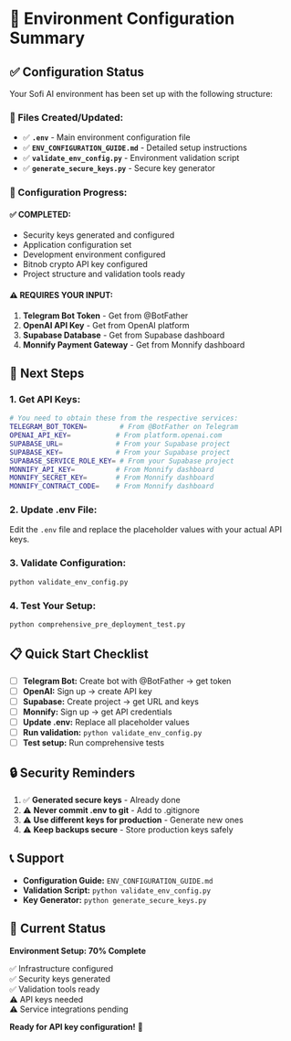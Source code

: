 # 🎯 Environment Configuration Summary

## ✅ Configuration Status

Your Sofi AI environment has been set up with the following structure:

### 📁 Files Created/Updated:
- ✅ **`.env`** - Main environment configuration file
- ✅ **`ENV_CONFIGURATION_GUIDE.md`** - Detailed setup instructions  
- ✅ **`validate_env_config.py`** - Environment validation script
- ✅ **`generate_secure_keys.py`** - Secure key generator

### 🔧 Configuration Progress:

#### ✅ **COMPLETED:**
- Security keys generated and configured
- Application configuration set
- Development environment configured
- Bitnob crypto API key configured
- Project structure and validation tools ready

#### ⚠️ **REQUIRES YOUR INPUT:**
1. **Telegram Bot Token** - Get from @BotFather
2. **OpenAI API Key** - Get from OpenAI platform
3. **Supabase Database** - Get from Supabase dashboard
4. **Monnify Payment Gateway** - Get from Monnify dashboard

## 🚀 Next Steps

### 1. **Get API Keys:**
```bash
# You need to obtain these from the respective services:
TELEGRAM_BOT_TOKEN=        # From @BotFather on Telegram
OPENAI_API_KEY=           # From platform.openai.com
SUPABASE_URL=             # From your Supabase project
SUPABASE_KEY=             # From your Supabase project  
SUPABASE_SERVICE_ROLE_KEY= # From your Supabase project
MONNIFY_API_KEY=          # From Monnify dashboard
MONNIFY_SECRET_KEY=       # From Monnify dashboard
MONNIFY_CONTRACT_CODE=    # From Monnify dashboard
```

### 2. **Update .env File:**
Edit the `.env` file and replace the placeholder values with your actual API keys.

### 3. **Validate Configuration:**
```bash
python validate_env_config.py
```

### 4. **Test Your Setup:**
```bash
python comprehensive_pre_deployment_test.py
```

## 📋 Quick Start Checklist

- [ ] **Telegram Bot:** Create bot with @BotFather → get token
- [ ] **OpenAI:** Sign up → create API key  
- [ ] **Supabase:** Create project → get URL and keys
- [ ] **Monnify:** Sign up → get API credentials
- [ ] **Update .env:** Replace all placeholder values
- [ ] **Run validation:** `python validate_env_config.py`
- [ ] **Test setup:** Run comprehensive tests

## 🔒 Security Reminders

1. ✅ **Generated secure keys** - Already done
2. ⚠️ **Never commit .env to git** - Add to .gitignore
3. ⚠️ **Use different keys for production** - Generate new ones
4. ⚠️ **Keep backups secure** - Store production keys safely

## 📞 Support

- **Configuration Guide:** `ENV_CONFIGURATION_GUIDE.md`
- **Validation Script:** `python validate_env_config.py`
- **Key Generator:** `python generate_secure_keys.py`

## 🎯 Current Status

**Environment Setup: 70% Complete**

✅ Infrastructure configured  
✅ Security keys generated  
✅ Validation tools ready  
⚠️ API keys needed  
⚠️ Service integrations pending  

**Ready for API key configuration!** 🚀
